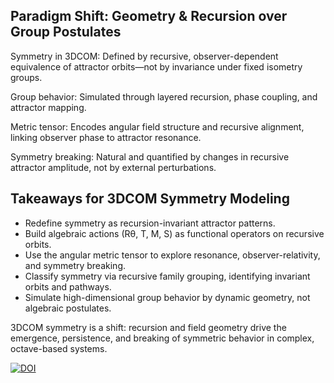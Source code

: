 ## Paradigm Shift: Geometry \& Recursion over Group Postulates

Symmetry in 3DCOM: Defined by recursive, observer-dependent equivalence of attractor orbits—not by invariance under fixed isometry groups.

Group behavior: Simulated through layered recursion, phase coupling, and attractor mapping.

Metric tensor: Encodes angular field structure and recursive alignment, linking observer phase to attractor resonance.

Symmetry breaking: Natural and quantified by changes in recursive attractor amplitude, not by external perturbations.


 ## Takeaways for 3DCOM Symmetry Modeling

- Redefine symmetry as recursion-invariant attractor patterns.
- Build algebraic actions (Rθ, T, M, S) as functional operators on recursive orbits.
- Use the angular metric tensor to explore resonance, observer-relativity, and symmetry breaking.
- Classify symmetry via recursive family grouping, identifying invariant orbits and pathways.
- Simulate high-dimensional group behavior by dynamic geometry, not algebraic postulates.

3DCOM symmetry is a shift: recursion and field geometry drive the emergence, persistence, and breaking of symmetric behavior in complex, octave-based systems.

[![DOI](https://zenodo.org/badge/DOI/10.5281/zenodo.16057953.svg)](https://doi.org/10.5281/zenodo.16057953)
